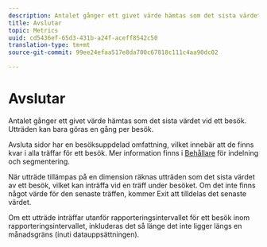```yaml
---
description: Antalet gånger ett givet värde hämtas som det sista värdet vid ett besök. Utträden kan bara göras en gång per besök.
title: Avslutar
topic: Metrics
uuid: cd5436ef-65d3-431b-a24f-aceff8542c50
translation-type: tm+mt
source-git-commit: 99ee24efaa517e8da700c67818c111c4aa90dc02

---
```



# Avslutar

Antalet gånger ett givet värde hämtas som det sista värdet vid ett besök. Utträden kan bara göras en gång per besök.

Avsluta sidor har en besöksuppdelad omfattning, vilket innebär att de finns kvar i alla träffar för ett besök. Mer information finns i [Behållare](https://marketing.adobe.com/resources/help/en_US/sc/user/c_Breakdown_and_segmentation_containers.html) för indelning och segmentering.

När utträde tillämpas på en dimension räknas utträden som det sista värdet av ett besök, vilket kan inträffa vid en träff under besöket. Om det inte finns något värde för den senaste träffen, kommer Exit att tilldelas det senaste värdet.

Om ett utträde inträffar utanför rapporteringsintervallet för ett besök inom rapporteringsintervallet, inkluderas det så länge det inte ligger längs en månadsgräns (inuti datauppsättningen).
